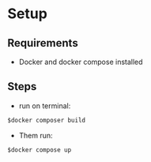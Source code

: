 # Setup

## Requirements

- Docker and docker compose installed

## Steps

- run on terminal:

```jsx
$docker composer build
```

- Them run:

```jsx
$docker compose up
```